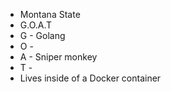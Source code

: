 - Montana State
- G.O.A.T
- G - Golang
- O -
- A - Sniper monkey
- T -
- Lives inside of a Docker container
